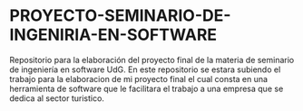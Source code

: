 # PROYECTO-SEMINARIO-DE-INGENIRIA-EN-SOFTWARE
Repositorio para la elaboración del proyecto final de la materia de seminario de ingeniería en software UdG.
En este repositorio se estara subiendo el trabajo para la elaboracion de mi proyecto final el cual consta en una herramienta de software que le facilitara el trabajo a una empresa que se dedica al sector turistico.
